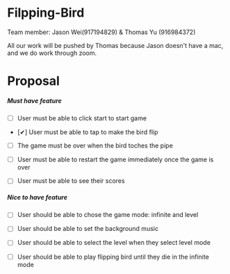 # Filpping-Bird

Team member:
Jason Wei(917194829) & Thomas Yu (916984372)

All our work will be pushed by Thomas because Jason doesn't have a mac, and we do work through zoom.


#	Proposal
##### Must have feature

- [ ] User must be able to click start to start game
- [✔︎] User must be able to tap to make the bird flip 
- [ ] The game must be over when the bird toches the pipe
- [ ] User must be able to restart the game immediately once the game is over
- [ ] User must be able to see their scores


##### Nice to have feature

- [ ] User should be able to chose the game mode: infinite and level
- [ ] User should be able to set the background music
- [ ] User should be able to select the level when they select level mode
- [ ] User should be able to play flipping bird until they die in the infinite mode


